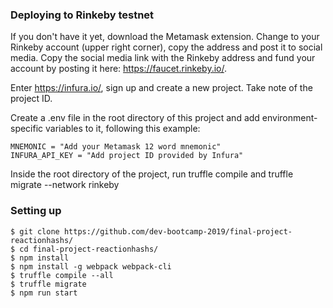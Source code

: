 ### Deploying to Rinkeby testnet

If you don't have it yet, download the Metamask extension. Change to your Rinkeby account (upper right corner), copy the address and post it to social media. Copy the social media link with the Rinkeby address and fund your account by posting it here: https://faucet.rinkeby.io/. 

Enter https://infura.io/, sign up and create a new project. Take note of the project ID.

Create a .env file in the root directory of this project and add environment-specific variables to it, following this example:
```
MNEMONIC = "Add your Metamask 12 word mnemonic"
INFURA_API_KEY = "Add project ID provided by Infura"
```
Inside the root directory of the project, run truffle compile and truffle migrate --network rinkeby 

### Setting up

```
$ git clone https://github.com/dev-bootcamp-2019/final-project-reactionhashs/
$ cd final-project-reactionhashs/
$ npm install
$ npm install -g webpack webpack-cli
$ truffle compile --all
$ truffle migrate 
$ npm run start

```

